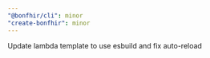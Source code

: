 ```yaml
---
"@bonfhir/cli": minor
"create-bonfhir": minor
---
```


Update lambda template to use esbuild and fix auto-reload

